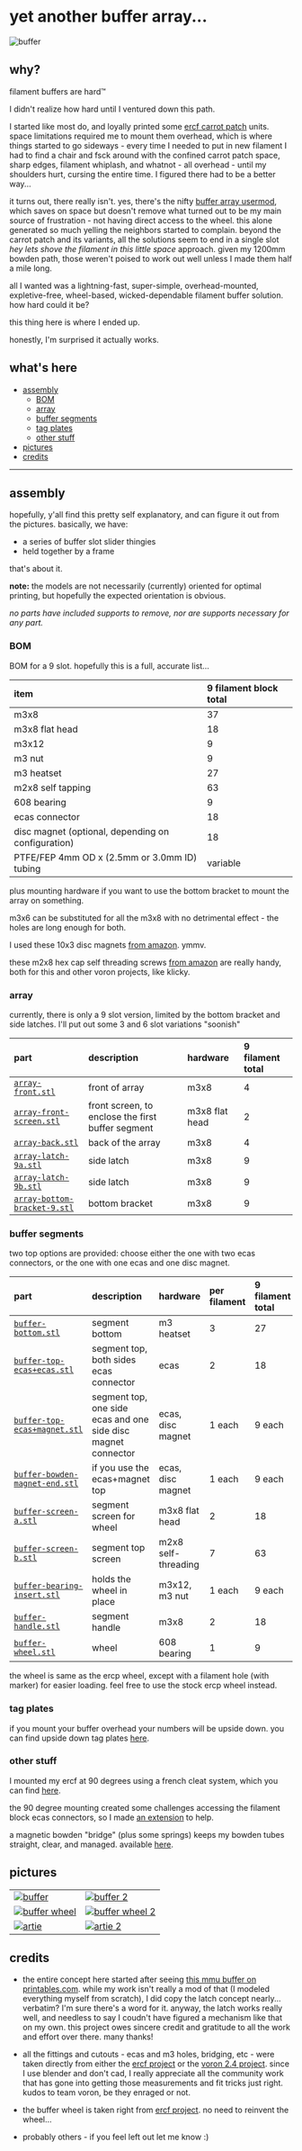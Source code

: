 # yet another buffer array...

![buffer](./images/buffer.jpg)


## why?

filament buffers are hard™

I didn't realize how hard until I ventured down this path.

I started like most do, and loyally printed some [ercf carrot patch](https://github.com/EtteGit/EnragedRabbitProject/tree/main/Carrot_Patch) units.  space limitations required me to mount them overhead, which is where things started to go sideways - every time I needed to put in new filament I had to find a chair and fsck around with the confined carrot patch space, sharp edges, filament whiplash, and whatnot - all overhead - until my shoulders hurt, cursing the entire time.  I figured there had to be a better way...  

it turns out, there really isn't.  yes, there's the nifty [buffer array usermod](https://github.com/EtteGit/EnragedRabbitProject/tree/main/usermods/ERCF-Buffer-Array), which saves on space but doesn't remove what turned out to be my main source of frustration - not having direct access to the wheel.  this alone generated so much yelling the neighbors started to complain.  beyond the carrot patch and its variants, all the solutions seem to end in a single slot *hey lets shove the filament in this little space* approach.  given my 1200mm bowden path, those weren't poised to work out well unless I made them half a mile long.

all I wanted was a lightning-fast, super-simple, overhead-mounted, expletive-free, wheel-based, wicked-dependable filament buffer solution.  how hard could it be?

this thing here is where I ended up.

honestly, I'm surprised it actually works.


## what's here

- [assembly](#assembly)
  * [BOM](#BOM)
  * [array](#array)
  * [buffer segments](#buffer-segments)
  * [tag plates](#tag-plates)
  * [other stuff](#other-stuff)
- [pictures](#pictures)
- [credits](#credits)

---


## assembly

hopefully, y'all find this pretty self explanatory, and can figure it out from the pictures.  basically, we have:

- a series of buffer slot slider thingies
- held together by a frame

that's about it.

**note:** the models are not necessarily (currently) oriented for optimal printing, but hopefully the expected orientation is obvious.

*no parts have included supports to remove, nor are supports necessary for any part.*


### BOM

BOM for a 9 slot.  hopefully this is a full, accurate list...

| item                                               | 9 filament block total |
| :---                                               | :---                   |
| m3x8                                               | 37                     |
| m3x8 flat head                                     | 18                     |
| m3x12                                              | 9                      |
| m3 nut                                             | 9                      |
| m3 heatset                                         | 27                     |
| m2x8 self tapping                                  | 63                     |
| 608 bearing                                        | 9                      |
| ecas connector                                     | 18                     |
| disc magnet (optional, depending on configuration) | 18                     |
| PTFE/FEP 4mm OD x (2.5mm or 3.0mm ID) tubing       | variable               |

plus mounting hardware if you want to use the bottom bracket to mount the array on something.

m3x6 can be substituted for all the m3x8 with no detrimental effect - the holes are long enough for both.

I used these 10x3 disc magnets [from amazon](https://www.amazon.com/dp/B09ZLFNZ4S).  ymmv.

these m2x8 hex cap self threading screws [from amazon](https://www.amazon.com/gp/product/B00YBMRAH4) are really handy, both for this and other voron projects, like klicky.


### array

currently, there is only a 9 slot version, limited by the bottom bracket and side latches.  I'll put out some 3 and 6 slot variations "soonish"

| part                                                           | description                                       | hardware       | 9 filament total |
| :---                                                           | :---                                              | :---           | :---             |
| [`array-front.stl`](stl/array-front.stl)                       | front of array                                    | m3x8           | 4                |
| [`array-front-screen.stl`](stl/array-front-screen.stl)         | front screen, to enclose the first buffer segment | m3x8 flat head | 2                |
| [`array-back.stl`](stl/array-back.stl)                         | back of the array                                 | m3x8           | 4                |
| [`array-latch-9a.stl`](stl/array-latch-9a.stl)                 | side latch                                        | m3x8           | 9                |
| [`array-latch-9b.stl`](stl/array-latch-9b.stl)                 | side latch                                        | m3x8           | 9                |
| [`array-bottom-bracket-9.stl`](stl/array-bottom-bracket-9.stl) | bottom bracket                                    | m3x8           | 9                |


### buffer segments

two top options are provided: choose either the one with two ecas connectors, or the one with one ecas and one disc magnet.

| part                                                               | description                                                   | hardware            | per filament | 9 filament total |
| :---                                                               | :---                                                          | :---                | :---         | :---             |
| [`buffer-bottom.stl`](stl/buffer-bottom.stl)                       | segment bottom                                                | m3 heatset          | 3            | 27               |
| [`buffer-top-ecas+ecas.stl`](stl/buffer-top-ecas+ecas.stl)         | segment top, both sides ecas connector                        | ecas                | 2            | 18               |
| [`buffer-top-ecas+magnet.stl`](stl/buffer-top-ecas+magnet.stl)     | segment top, one side ecas and one side disc magnet connector | ecas, disc magnet   | 1 each       | 9 each           |
| [`buffer-bowden-magnet-end.stl`](stl/buffer-bowden-magnet-end.stl) | if you use the ecas+magnet top                                | ecas, disc magnet   | 1 each       | 9 each           |
| [`buffer-screen-a.stl`](stl/buffer-screen-a.stl)                   | segment screen for wheel                                      | m3x8 flat head      | 2            | 18               |
| [`buffer-screen-b.stl`](stl/buffer-screen-b.stl)                   | segment top screen                                            | m2x8 self-threading | 7            | 63               |
| [`buffer-bearing-insert.stl`](stl/buffer-bearing-insert.stl)       | holds the wheel in place                                      | m3x12, m3 nut       | 1 each       | 9 each           |
| [`buffer-handle.stl`](stl/buffer-handle.stl)                       | segment handle                                                | m3x8                | 2            | 18               |
| [`buffer-wheel.stl`](stl/buffer-wheel.stl)                         | wheel                                                         | 608 bearing         | 1            | 9                |

the wheel is same as the ercp wheel, except with a filament hole (with marker) for easier loading.  feel free to use the stock ercp wheel instead.


### tag plates

if you mount your buffer overhead your numbers will be upside down.  you can find upside down tag plates [here](../upside-down-numbers).


### other stuff

I mounted my ercf at 90 degrees using a french cleat system, which you can find [here](../mounts/ercf-french-cleat/).

the 90 degree mounting created some challenges accessing the filament block ecas connectors, so I made [an extension](../extender/) to help.

a magnetic bowden "bridge" (plus some springs) keeps my bowden tubes straight, clear, and managed.  available [here](../mounts/bridge/).


## pictures

| | |
| :--- | :--- | 
| [![buffer](./images/buffer-thumb.jpg)](./images/buffer.jpg) |  [![buffer 2](./images/buffer-2-thumb.jpg)](./images/buffer-2.jpg)|
| [![buffer wheel](./images/buffer-wheel-1-thumb.jpg)](./images/buffer-wheel-1.jpg) |  [![buffer wheel 2](./images/buffer-wheel-2-thumb.jpg)](./images/buffer-wheel-2.jpg)|
| [![artie](./images/artie-thumb.jpg)](./images/artie.jpg) |  [![artie 2](./images/artie-2-thumb.jpg)](./images/artie-2.jpg)|


## credits

- the entire concept here started after seeing [this mmu buffer on printables.com](https://www.printables.com/model/30811-mmu-slot-buffer).  while my work isn't really a mod of that (I modeled everything myself from scratch), I did copy the latch concept nearly... verbatim?  I'm sure there's a word for it.  anyway, the latch works really well, and needless to say I coudn't have figured a mechanism like that on my own.  this project owes sincere credit and gratitude to all the work and effort over there.  many thanks!

- all the fittings and cutouts - ecas and m3 holes, bridging, etc - were taken directly from either the [ercf project](https://github.com/EtteGit/EnragedRabbitProject) or the [voron 2.4 project](https://github.com/VoronDesign/Voron-2/).  since I use blender and don't cad, I really appreciate all the community work that has gone into getting those measurements and fit tricks just right.  kudos to team voron, be they enraged or not.

- the buffer wheel is taken right from [ercf project](https://github.com/EtteGit/EnragedRabbitProject).  no need to reinvent the wheel...

- probably others - if you feel left out let me know :)
